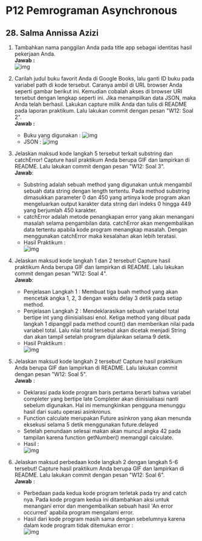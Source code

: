 # **P12 Pemrograman Asynchronous**
## **28. Salma Annissa Azizi**

1. Tambahkan nama panggilan Anda pada title app sebagai identitas hasil pekerjaan Anda. </br>
    **Jawab :** </br> ![img](docs/P01-01-identitas%20nama.PNG)
2. Carilah judul buku favorit Anda di Google Books, lalu ganti ID buku pada variabel path di kode tersebut. Caranya ambil di URL browser Anda seperti gambar berikut ini. Kemudian cobalah akses di browser URI tersebut dengan lengkap seperti ini. Jika menampilkan data JSON, maka Anda telah berhasil. Lakukan capture milik Anda dan tulis di README pada laporan praktikum. Lalu lakukan commit dengan pesan "W12: Soal 2". </br>
    **Jawab :**
    - Buku yang digunakan :
        ![img](docs/P01-04-buku.PNG)
    - JSON :
        ![img](docs/P01-04-buku%20json.PNG)
3. Jelaskan maksud kode langkah 5 tersebut terkait substring dan catchError! Capture hasil praktikum Anda berupa GIF dan lampirkan di README. Lalu lakukan commit dengan pesan "W12: Soal 3". </br>
    **Jawab**:
    - Substring adalah sebuah method yang digunakan untuk mengambil sebuah data string dengan length tertentu. Pada method substring dimasukkan parameter 0 dan 450 yang artinya kode program akan mengeluarkan output karakter data string dari indeks 0 hingga 449 yang berjumlah 450 karakter.
    - catchError adalah metode penangkapan error yang akan menangani masalah selama pengambilan data. catchError akan mengembalikan data tertentu apabila kode program menangkap masalah. Dengan menggunakan catchError maka kesalahan akan lebih teratasi.
    - Hasil Praktikum : </br> ![img](docs/P01-04-buku.gif) </br>

4. Jelaskan maksud kode langkah 1 dan 2 tersebut! Capture hasil praktikum Anda berupa GIF dan lampirkan di README. Lalu lakukan commit dengan pesan "W12: Soal 4". </br>
    **Jawab**: 
    - Penjelasan Langkah 1 : Membuat tiga buah method yang akan mencetak angka 1, 2, 3 dengan waktu delay 3 detik pada setiap method.
    - Penjelasan Langkah 2 : Mendeklarasikan sebuah variabel total bertipe int yang diinisialisasi enol. Ketiga method yang dibuat pada langkah 1 dipanggil pada method count() dan memberikan nilai pada variabel total. Lalu nilai total tersebut akan dicetak menjadi String dan akan tampil setelah program dijalankan selama 9 detik.
    - Hasil Praktikum : </br> ![img](docs/P02-04-Hasil.gif) </br>

5. Jelaskan maksud kode langkah 2 tersebut! Capture hasil praktikum Anda berupa GIF dan lampirkan di README. Lalu lakukan commit dengan pesan "W12: Soal 5". </br>
    **Jawab** : </br>
    - Deklarasi pada kode program baris pertama berarti bahwa variabel completer yang bertipe late Completer akan diinisialisasi nanti sebelum digunakan. Hal ini memungkinkan pengguna menunggu hasil dari suatu operasi asinkronus. 
    - Function calculate merupakan Future asinkron yang akan menunda eksekusi selama 5 detik menggunakan future.delayed
    - Setelah penundaan selesai makan akan muncul angka 42 pada tampilan karena function getNumber() memanggil calculate.
    - Hasil : </br> ![img](docs/P03-05-Hasil.gif) </br>

6. Jelaskan maksud perbedaan kode langkah 2 dengan langkah 5-6 tersebut! Capture hasil praktikum Anda berupa GIF dan lampirkan di README. Lalu lakukan commit dengan pesan "W12: Soal 6". </br>
    **Jawab** : </br>
    - Perbedaan pada kedua kode program terletak pada try and catch nya. Pada kode program kedua ini ditambahkan aksi untuk menangani error dan mengembalikan sebuah hasil 'An error occurred' apabila program mengalami error.
    - Hasil dari kode program masih sama dengan sebelumnya karena dalam kode program tidak ditemukan error : </br> ![img](docs/P03-06-Hasil.gif) </br>
